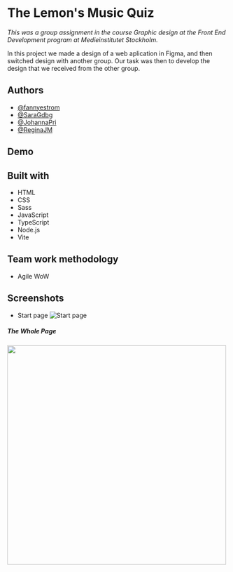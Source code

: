 # The Lemon's Music Quiz

*This was a group assignment in the course Graphic design at the Front End Development program at Medieinstitutet Stockholm.*

In this project we made a design of a web aplication in Figma, and then switched design with another group. Our task was then to develop the design that we received from the other group.









## Authors

- [@fannyestrom](https://github.com/fannyestrom)
- [@SaraGdbg](https://github.com/SaraGdbg)
- [@JohannaPri](https://github.com/JohannaPri)
- [@ReginaJM](https://github.com/ReginaJM)


## Demo




## Built with

- HTML
- CSS
- Sass
- JavaScript
- TypeScript
- Node.js
- Vite


## Team work methodology

- Agile WoW

## Screenshots

- Start page
![Start page](./assets/screenshots/web-application.jpg)

##### The Whole Page
<img width=500px src="./assets/screenshots/web-application.jpg">





